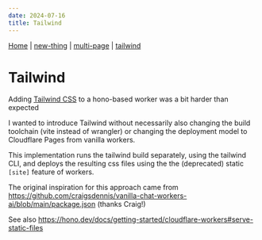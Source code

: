 ```yaml
---
date: 2024-07-16
title: Tailwind
---
```

[Home](/) | [new-thing](new-thing) | [multi-page](multi-page) | [tailwind](tailwind)

# Tailwind

Adding [Tailwind CSS](https://tailwindcss.com/) to a hono-based worker was a bit harder than expected

I wanted to introduce Tailwind without necessarily also changing the build toolchain (vite instead of wrangler) or changing the deployment model to Cloudflare Pages from vanilla workers.

This implementation runs the tailwind build separately, using the tailwind CLI, and deploys the resulting css files using the the (deprecated) static `[site]` feature of workers. 

The original inspiration for this approach came from https://github.com/craigsdennis/vanilla-chat-workers-ai/blob/main/package.json (thanks Craig!)

See also https://hono.dev/docs/getting-started/cloudflare-workers#serve-static-files